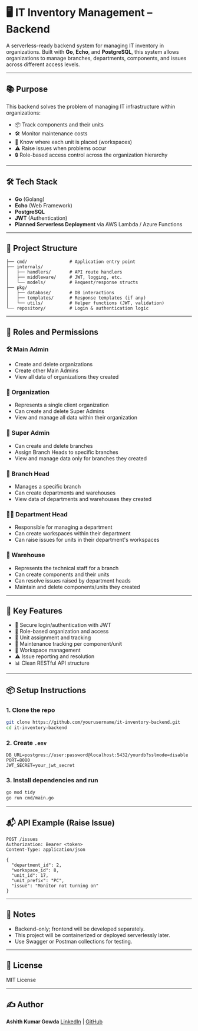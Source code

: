 # 🖥️ IT Inventory Management – Backend

A serverless-ready backend system for managing IT inventory in organizations. Built with **Go**, **Echo**, and **PostgreSQL**, this system allows organizations to manage branches, departments, components, and issues across different access levels.

---

## 📚 Purpose

This backend solves the problem of managing IT infrastructure within organizations:

* 📦 Track components and their units
* 🛠️ Monitor maintenance costs
* 📍 Know where each unit is placed (workspaces)
* ⚠️ Raise issues when problems occur
* 🔒 Role-based access control across the organization hierarchy

---

## 🛠️ Tech Stack

* **Go** (Golang)
* **Echo** (Web Framework)
* **PostgreSQL**
* **JWT** (Authentication)
* **Planned Serverless Deployment** via AWS Lambda / Azure Functions

---

## 🧩 Project Structure

```plaintext
├── cmd/                # Application entry point
├── internals/
│   ├── handlers/       # API route handlers
│   ├── middleware/     # JWT, logging, etc.
│   └── models/         # Request/response structs
├── pkg/
│   ├── database/       # DB interactions
│   ├── templates/      # Response templates (if any)
│   └── utils/          # Helper functions (JWT, validation)
└── repository/         # Login & authentication logic
```

---

## 👤 Roles and Permissions

### 🛠️ Main Admin

* Create and delete organizations
* Create other Main Admins
* View all data of organizations they created

### 🏢 Organization

* Represents a single client organization
* Can create and delete Super Admins
* View and manage all data within their organization

### 👑 Super Admin

* Can create and delete branches
* Assign Branch Heads to specific branches
* View and manage data only for branches they created

### 🏬 Branch Head

* Manages a specific branch
* Can create departments and warehouses
* View data of departments and warehouses they created

### 🧑‍🏫 Department Head

* Responsible for managing a department
* Can create workspaces within their department
* Can raise issues for units in their department's workspaces

### 🧰 Warehouse

* Represents the technical staff for a branch
* Can create components and their units
* Can resolve issues raised by department heads
* Maintain and delete components/units they created

---

## 🚀 Key Features

* 🔐 Secure login/authentication with JWT
* 🏢 Role-based organization and access
* 🧰 Unit assignment and tracking
* 📄 Maintenance tracking per component/unit
* 📍 Workspace management
* ⚠️ Issue reporting and resolution
* 📊 Clean RESTful API structure

---

## 📦 Setup Instructions

### 1. Clone the repo

```bash
git clone https://github.com/yourusername/it-inventory-backend.git
cd it-inventory-backend
```

### 2. Create `.env`

```env
DB_URL=postgres://user:password@localhost:5432/yourdb?sslmode=disable
PORT=8080
JWT_SECRET=your_jwt_secret
```

### 3. Install dependencies and run

```bash
go mod tidy
go run cmd/main.go
```

---

## 📬 API Example (Raise Issue)

```http
POST /issues
Authorization: Bearer <token>
Content-Type: application/json

{
  "department_id": 2,
  "workspace_id": 8,
  "unit_id": 17,
  "unit_prefix": "PC",
  "issue": "Monitor not turning on"
}
```

---

## 📌 Notes

* Backend-only; frontend will be developed separately.
* This project will be containerized or deployed serverlessly later.
* Use Swagger or Postman collections for testing.

---

## 📃 License

MIT License

---

## ✍️ Author

**Ashith Kumar Gowda**
[LinkedIn](https://www.linkedin.com/in/ashith-kumar-gowda-446685297) | [GitHub](https://github.com/isAshithKumarGowda)
